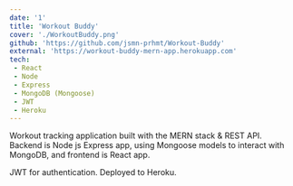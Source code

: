 ```yaml
---
date: '1'
title: 'Workout Buddy'
cover: './WorkoutBuddy.png'
github: 'https://github.com/jsmn-prhmt/Workout-Buddy'
external: 'https://workout-buddy-mern-app.herokuapp.com'
tech:
 - React
 - Node
 - Express
 - MongoDB (Mongoose)
 - JWT
 - Heroku
---
```


Workout tracking application built with the MERN stack & REST API.
Backend is Node js Express app, using Mongoose models to interact with MongoDB, and frontend is React app.

JWT for authentication. 
Deployed to Heroku.